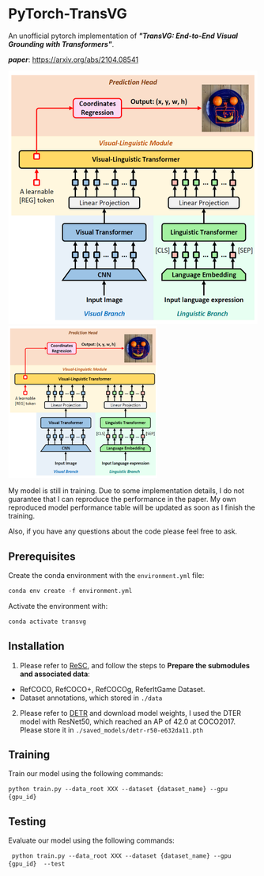 # **PyTorch-TransVG**

An unofficial pytorch implementation of ***"TransVG: End-to-End Visual Grounding with Transformers"***.

***paper***: https://arxiv.org/abs/2104.08541 

![pipeline](https://github.com/nku-shengzheliu/Pytorch-TransVG/blob/main/pipeline.PNG)
<img src="https://github.com/nku-shengzheliu/Pytorch-TransVG/blob/main/pipeline.PNG" width = 60% height = 60% align=center/>

My model is still in training. Due to some implementation details, I do not guarantee that I can reproduce the performance in the paper. My own reproduced model performance table will be updated as soon as I finish the training.

Also, if you have any questions about the code please feel free to ask.



## Prerequisites

Create the conda environment with the ```environment.yml``` file:

```python
conda env create -f environment.yml
```

Activate the environment with:

```python
conda activate transvg
```

## Installation

1. Please refer to [ReSC](https://github.com/zyang-ur/ReSC), and follow the steps to **Prepare the submodules and associated data**:

* RefCOCO, RefCOCO+, RefCOCOg, ReferItGame Dataset.
* Dataset annotations, which stored in `./data`

2. Please refer to [DETR](https://github.com/facebookresearch/detr) and download model weights, I used the DTER model with ResNet50, which reached an AP of 42.0 at COCO2017. Please store it in `./saved_models/detr-r50-e632da11.pth`

## Training


Train our model using the following commands:

```
python train.py --data_root XXX --dataset {dataset_name} --gpu {gpu_id}
```

## Testing

Evaluate our model using the following commands:

```
 python train.py --data_root XXX --dataset {dataset_name} --gpu {gpu_id}  --test
```



